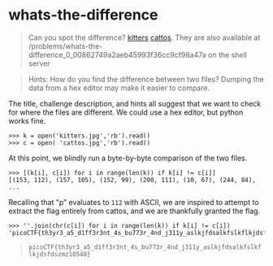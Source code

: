 # whats-the-difference

> Can you spot the difference? [kitters](kitters.jpg) [cattos](cattos.jpg). They are also available at /problems/whats-the-difference_0_00862749a2aeb45993f36cc9cf98a47a on the shell server

> Hints: How do you find the difference between two files? Dumping the data from a hex editor may make it easier to compare.

The title, challenge description, and hints all suggest that we want to check for where the files are different. We could use a hex editor, but python works fine.
```python3
>>> k = open('kitters.jpg','rb').read()
>>> c = open( 'cattos.jpg','rb').read()
```
At this point, we blindly run a byte-by-byte comparison of the two files.
```python3
>>> [(k[i], c[i]) for i in range(len(k)) if k[i] != c[i]]
[(153, 112), (157, 105), (152, 99), (200, 111), (10, 67), (244, 84), ...
```
Recalling that "p" evaluates to ``112`` with ASCII, we are inspired to attempt to extract the flag entirely from cattos, and we are thankfully granted the flag.
```python3
>>> ''.join(chr(c[i]) for i in range(len(k)) if k[i] != c[i])
'picoCTF{th3yr3_a5_d1ff3r3nt_4s_bu773r_4nd_j311y_aslkjfdsalkfslkflkjdsfdszmz10548}'
```
> ``picoCTF{th3yr3_a5_d1ff3r3nt_4s_bu773r_4nd_j311y_aslkjfdsalkfslkflkjdsfdszmz10548}``
